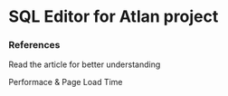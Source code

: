 <h1>SQL Editor for Atlan project</h1>


<h3>References</h3>
<p>Read the article for better understanding</p>

<p>Performace & Page Load Time</p>

